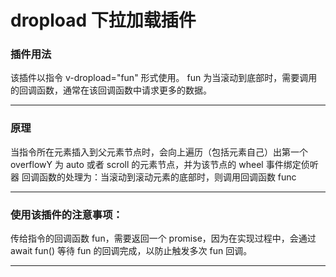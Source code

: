 # dropload 下拉加载插件

### 插件用法

该插件以指令 v-dropload="fun" 形式使用。
fun 为当滚动到底部时，需要调用的回调函数，通常在该回调函数中请求更多的数据。

---

### 原理

当指令所在元素插入到父元素节点时，会向上遍历（包括元素自己）出第一个 overflowY 为 auto 或者 scroll 的元素节点，并为该节点的 wheel 事件绑定侦听器
回调函数的处理为：当滚动到滚动元素的底部时，则调用回调函数 func

---

### 使用该插件的注意事项：

传给指令的回调函数 fun，需要返回一个 promise，因为在实现过程中，会通过 await fun() 等待 fun 的回调完成，以防止触发多次 fun 回调。

---
